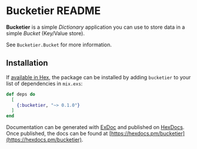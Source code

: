 # Bucketier README

**Bucketier** is a simple _Dictionary_ application you can use to store
data in a simple _Bucket_ (Key/Value store).

See `Bucketier.Bucket` for more information.


## Installation

If [available in Hex](https://hex.pm/docs/publish), the package can be installed
by adding `bucketier` to your list of dependencies in `mix.exs`:

```elixir
def deps do
  [
    {:bucketier, "~> 0.1.0"}
  ]
end
```

Documentation can be generated with [ExDoc](https://github.com/elixir-lang/ex_doc)
and published on [HexDocs](https://hexdocs.pm). Once published, the docs can
be found at [https://hexdocs.pm/bucketier](https://hexdocs.pm/bucketier).

